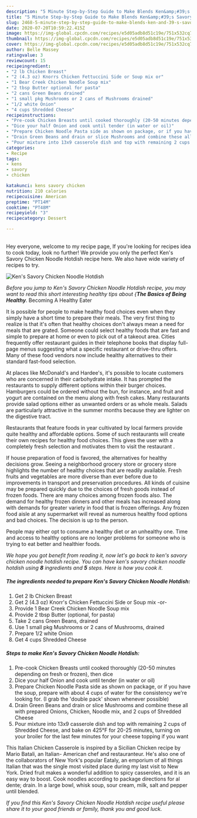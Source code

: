 ```yaml
---
description: "5 Minute Step-by-Step Guide to Make Blends Ken&amp;#39;s Savory Chicken Noodle Hotdish"
title: "5 Minute Step-by-Step Guide to Make Blends Ken&amp;#39;s Savory Chicken Noodle Hotdish"
slug: 2468-5-minute-step-by-step-guide-to-make-blends-ken-and-39-s-savory-chicken-noodle-hotdish
date: 2020-07-20T10:59:22.415Z
image: https://img-global.cpcdn.com/recipes/e5d05adb8d51c19e/751x532cq70/kens-savory-chicken-noodle-hotdish-recipe-main-photo.jpg
thumbnail: https://img-global.cpcdn.com/recipes/e5d05adb8d51c19e/751x532cq70/kens-savory-chicken-noodle-hotdish-recipe-main-photo.jpg
cover: https://img-global.cpcdn.com/recipes/e5d05adb8d51c19e/751x532cq70/kens-savory-chicken-noodle-hotdish-recipe-main-photo.jpg
author: Belle Massey
ratingvalue: 3
reviewcount: 15
recipeingredient:
- "2 lb Chicken Breast"
- "2 (4.3 oz) Knorrs Chicken Fettuccini Side or Soup mix or"
- "1 Bear Creek Chicken Noodle Soup mix"
- "2 tbsp Butter optional for pasta"
- "2 cans Green Beans drained"
- "1 small pkg Mushrooms or 2 cans of Mushrooms drained"
- "1/2 white Onion"
- "4 cups Shredded Cheese"
recipeinstructions:
- "Pre-cook Chicken Breasts until cooked thoroughly (20-50 minutes depending on fresh or frozen), then dice"
- "Dice your half Onion and cook until tender (in water or oil)"
- "Prepare Chicken Noodle Pasta side as shown on package, or if you have the soup, prepare with about 4 cups of water for the consistency we&#39;re looking for. (I grab the &#39;double pack&#39; shown whenever possible)"
- "Drain Green Beans and drain or slice Mushrooms and combine these all with prepared Onions, Chicken, Noodle mix, and 2 cups of Shredded Cheese"
- "Pour mixture into 13x9 casserole dish and top with remaining 2 cups of Shredded Cheese, and bake on 425°F for 20-25 minutes, turning on your broiler for the last few minutes for your cheese topping if you want"
categories:
- Recipe
tags:
- kens
- savory
- chicken

katakunci: kens savory chicken 
nutrition: 210 calories
recipecuisine: American
preptime: "PT14M"
cooktime: "PT48M"
recipeyield: "3"
recipecategory: Dessert

---
```

<br>
Hey everyone, welcome to my recipe page, If you're looking for recipes idea to cook today, look no further! We provide you only the perfect Ken&#39;s Savory Chicken Noodle Hotdish recipe here. We also have wide variety of recipes to try.
<br>


![Ken&#39;s Savory Chicken Noodle Hotdish](https://img-global.cpcdn.com/recipes/e5d05adb8d51c19e/751x532cq70/kens-savory-chicken-noodle-hotdish-recipe-main-photo.jpg)

<i>Before you jump to Ken&#39;s Savory Chicken Noodle Hotdish recipe, you may want to read this short interesting healthy tips about {<strong>The Basics of Being Healthy</strong>.</i>
Becoming A Healthy Eater

It is possible for people to make healthy food choices even when they simply have a short time to prepare their meals. The very first thing to realize is that it's often that healthy choices don't always mean a need for meals that are grated. Someone could select healthy foods that are fast and simple to prepare at home or even to pick out of a takeout area. Cities frequently offer restaurant guides in their telephone books that display full-page menus suggesting what a specific restaurant or drive-thru offers. Many of these food vendors now include healthy alternatives to their standard fast-food selection.

At places like McDonald's and Hardee's, it's possible to locate customers who are concerned in their carbohydrate intake.  It has prompted the restaurants to supply different options within their burger choices. Hamburgers could be ordered without the bun, for instance, and fruit and yogurt are contained on the menu along with fresh cakes. Many restaurants provide salad options either as unwanted orders or as whole meals.  Salads are particularly attractive in the summer months because they are lighter on the digestive tract.

Restaurants that feature foods in year cultivated by local farmers provide quite healthy and affordable options. Some of such restaurants will create their own recipes for healthy food choices.  This gives the user with a completely fresh selection and motivates them to visit the restaurant .

If house preparation of food is favored, the alternatives for healthy decisions grow. Seeing a neighborhood grocery store or grocery store highlights the number of healthy choices that are readily available. Fresh fruits and vegetables are more diverse than ever before due to improvements in transport and preservation procedures.  All kinds of cuisine may be prepared quickly due to the choices of fresh goods instead of frozen foods. There are many choices among frozen foods also. The demand for healthy frozen dinners and other meals has increased along with demands for greater variety in food that is frozen offerings. Any frozen food aisle at any supermarket will reveal as numerous healthy food options and bad choices. The decision is up to the person.

People may either opt to consume a healthy diet or an unhealthy one. Time and access to healthy options are no longer problems for someone who is trying to eat better and healthier foods.


<i>We hope you got benefit from reading it, now let's go back to ken&#39;s savory chicken noodle hotdish recipe. You can have ken&#39;s savory chicken noodle hotdish using <strong>8</strong> ingredients and <strong>5</strong> steps. Here is how you cook it.
</i>

##### The ingredients needed to prepare Ken&#39;s Savory Chicken Noodle Hotdish:

1. Get 2 lb Chicken Breast
1. Get 2 (4.3 oz) Knorr&#39;s Chicken Fettuccini Side or Soup mix -or-
1. Provide 1 Bear Creek Chicken Noodle Soup mix
1. Provide 2 tbsp Butter (optional, for pasta)
1. Take 2 cans Green Beans, drained
1. Use 1 small pkg Mushrooms or 2 cans of Mushrooms, drained
1. Prepare 1/2 white Onion
1. Get 4 cups Shredded Cheese


##### Steps to make Ken&#39;s Savory Chicken Noodle Hotdish:

1. Pre-cook Chicken Breasts until cooked thoroughly (20-50 minutes depending on fresh or frozen), then dice
1. Dice your half Onion and cook until tender (in water or oil)
1. Prepare Chicken Noodle Pasta side as shown on package, or if you have the soup, prepare with about 4 cups of water for the consistency we&#39;re looking for. (I grab the &#39;double pack&#39; shown whenever possible)
1. Drain Green Beans and drain or slice Mushrooms and combine these all with prepared Onions, Chicken, Noodle mix, and 2 cups of Shredded Cheese
1. Pour mixture into 13x9 casserole dish and top with remaining 2 cups of Shredded Cheese, and bake on 425°F for 20-25 minutes, turning on your broiler for the last few minutes for your cheese topping if you want


This Italian Chicken Casserole is inspired by a Sicilian Chicken recipe by Mario Batali, an Italian- American chef and restauranteur. He&#39;s also one of the collaborators of New York&#39;s popular Eataly, an emporium of all things Italian that was the single most visited place during my last visit to New York. Dried fruit makes a wonderful addition to spicy casseroles, and it is an easy way to boost. Cook noodles according to package directions for al dente; drain. In a large bowl, whisk soup, sour cream, milk, salt and pepper until blended. 

<i>If you find this Ken&#39;s Savory Chicken Noodle Hotdish recipe useful please share it to your good friends or family, thank you and good luck.</i>
